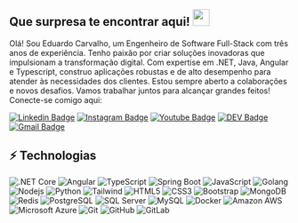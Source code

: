 ## Que surpresa te encontrar aqui! <img src="https://raw.githubusercontent.com/aemmadi/aemmadi/master/wave.gif" width="30">

Olá! Sou Eduardo Carvalho, um Engenheiro de Software Full-Stack com três anos de experiência. Tenho paixão por criar soluções inovadoras que impulsionam a transformação digital. Com expertise em .NET, Java, Angular e Typescript, construo aplicações robustas e de alto desempenho para atender às necessidades dos clientes. Estou sempre aberto a colaborações e novos desafios. Vamos trabalhar juntos para alcançar grandes feitos! Conecte-se comigo aqui:

[![Linkedin Badge](https://img.shields.io/badge/-EduardoCarvalho-blue?style=flat-square&logo=Linkedin&logoColor=white&link=https://www.linkedin.com/in/anirudhemmadi/)](https://www.linkedin.com/in/eduardo-carvalho-576075180/)
[![Instagram Badge](https://img.shields.io/badge/-oeduardo.carvalho-purple?style=flat-square&logo=instagram&logoColor=white&link=https://instagram.com/oeduardo.carvalho/)](https://instagram.com/oeduardo.carvalho)
[![Youtube Badge](https://img.shields.io/badge/-Youtube-darkred?style=flat-square&logo=youtube&logoColor=white&link=https://www.youtube.com/)](https://www.youtube.com/)
[![DEV Badge](https://img.shields.io/badge/-DEV.TO-000000?style=flat-square&logo=devdotto&link=https://dev.to/dudu_crew)](https://dev.to/dudu_crew)
[![Gmail Badge](https://img.shields.io/badge/-eduardoc313@gmail.com-c14438?style=flat-square&logo=Gmail&logoColor=white&link=mailto:eduardoc313@gmail.com)](mailto:eduardoc313@gmail.com)

## ⚡ Technologias

![.NET Core](https://img.shields.io/badge/-.NET%20Core-512BD4?style=flat-square&logo=dotnet&logoColor=White)
![Angular](https://img.shields.io/badge/-Angular-FF0000?style=flat-square&logo=angular)
![TypeScript](https://img.shields.io/badge/-TypeScript-01006c?style=flat-square&logo=typescript)
![Spring Boot](https://img.shields.io/badge/-Spring%20Boot-000000?style=flat-square&logo=springboot)
![JavaScript](https://img.shields.io/badge/-JavaScript-black?style=flat-square&logo=javascript)
![Golang](https://img.shields.io/badge/-Golang-000000?style=flat-square&logo=go)
![Nodejs](https://img.shields.io/badge/-Nodejs-black?style=flat-square&logo=Node.js)
![Python](https://img.shields.io/badge/-Python-black?style=flat-square&logo=Python)
![Tailwind](https://img.shields.io/badge/-TailwindCss-0000FF?style=flat-square&logo=tailwindcss)
![HTML5](https://img.shields.io/badge/-HTML5-E34F26?style=flat-square&logo=html5&logoColor=white)
![CSS3](https://img.shields.io/badge/-CSS3-1572B6?style=flat-square&logo=css3)
![Bootstrap](https://img.shields.io/badge/-Bootstrap-563D7C?style=flat-square&logo=bootstrap)
![MongoDB](https://img.shields.io/badge/-MongoDB-black?style=flat-square&logo=mongodb)
![Redis](https://img.shields.io/badge/-Redis-black?style=flat-square&logo=Redis)
![PostgreSQL](https://img.shields.io/badge/-PostgreSQL-000000?style=flat-square&logo=postgresql)
![SQL Server](https://img.shields.io/badge/-SQL%20Server-000000?style=flat-square&logo=microsoftsqlserver&logoColor=CC2927)
![MySQL](https://img.shields.io/badge/-MySQL-black?style=flat-square&logo=mysql)
![Docker](https://img.shields.io/badge/-Docker-black?style=flat-square&logo=docker)
![Amazon AWS](https://img.shields.io/badge/Amazon%20AWS-black?style=flat-square&logo=amazon-aws&logoColor=ff4100)
![Microsoft Azure](https://img.shields.io/badge/Microsoft%20Azure-232F7E?style=flat-square&logo=microsoft-azure)
![Git](https://img.shields.io/badge/-Git-black?style=flat-square&logo=git)
![GitHub](https://img.shields.io/badge/-GitHub-181717?style=flat-square&logo=github)
![GitLab](https://img.shields.io/badge/-GitLab-FCA121?style=flat-square&logo=gitlab)
